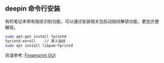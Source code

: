 ## deepin 命令行安装
有的笔记本带有指纹识别功能，可以通过安装相关包启动指纹解锁功能，更加方便解锁。
``` bash
sudo apt-get install fprintd
fprintd-enroll    // 录入指纹
sudo apt install libpam-fprintd
```

另请参考: [Fingerprint GUI](1)

[1]: https://launchpad.net/~fingerprint/+archive/ubuntu/fingerprint-gui